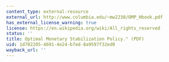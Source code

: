 ```yaml
---
content_type: external-resource
external_url: http://www.columbia.edu/~mw2230/OMP_Hbook.pdf
has_external_license_warning: true
license: https://en.wikipedia.org/wiki/All_rights_reserved
status: ''
title: Optimal Monetary Stabilization Policy." (PDF)
uid: 1d702205-4691-4e24-b7ed-8a9597f32ed0
wayback_url: ''
---
```

